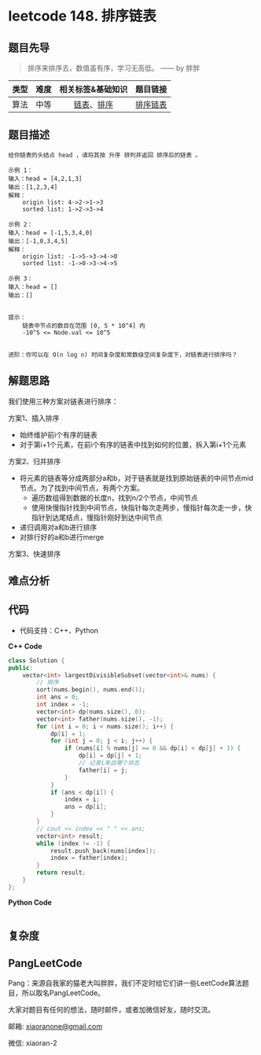 # leetcode 148. 排序链表

## 题目先导

> 排序来排序去，数值虽有序，学习无高低。 —— by 胖胖

| 类型 | 难度 | 相关标签&基础知识 | 题目链接 |
| :------: | :--------: | :---: | :------: | 
| 算法 | 中等 | [链表](#)、[排序](#) | [排序链表](https://leetcode-cn.com/problems/sort-list/) | 

## 题目描述

```
给你链表的头结点 head ，请将其按 升序 排列并返回 排序后的链表 。

示例 1：
输入：head = [4,2,1,3]
输出：[1,2,3,4]
解释：
    origin list: 4->2->1->3
    sorted list: 1->2->3->4

示例 2：
输入：head = [-1,5,3,4,0]
输出：[-1,0,3,4,5]
解释：
    origin list: -1->5->3->4->0
    sorted list: -1->0->3->4->5

示例 3：
输入：head = []
输出：[]
 

提示：
    链表中节点的数目在范围 [0, 5 * 10^4] 内
    -10^5 <= Node.val <= 10^5
 

进阶：你可以在 O(n log n) 时间复杂度和常数级空间复杂度下，对链表进行排序吗？

```

## 解题思路
我们使用三种方案对链表进行排序：

方案1、插入排序
- 始终维护前i个有序的链表
- 对于第i+1个元素，在前i个有序的链表中找到如何的位置，拆入第i+1个元素

方案2、归并排序
- 将元素的链表等分成两部分a和b，对于链表就是找到原始链表的中间节点mid节点。为了找到中间节点，有两个方案。
  - 遍历数组得到数据的长度n，找到n/2个节点，中间节点
  - 使用快慢指针找到中间节点，快指针每次走两步，慢指针每次走一步，快指针到达尾结点，慢指针刚好到达中间节点
- 递归调用对a和b进行排序
- 对排行好的a和b进行merge
  
方案3、快速排序



## 难点分析


## 代码
- 代码支持：C++、Python

**C++ Code**
```C++
class Solution {
public:
    vector<int> largestDivisibleSubset(vector<int>& nums) {
        // 排序
        sort(nums.begin(), nums.end());
        int ans = 0;
        int index = -1;
        vector<int> dp(nums.size(), 0);
        vector<int> father(nums.size(), -1);
        for (int i = 0; i < nums.size(); i++) {
            dp[i] = 1;
            for (int j = 0; j < i; j++) {
                if (nums[i] % nums[j] == 0 && dp[i] < dp[j] + 1) {
                    dp[i] = dp[j] + 1;
                    // 记录i来自哪个状态
                    father[i] = j;
                }
            }
            if (ans < dp[i]) {
                index = i;
                ans = dp[i];
            }
        }
        // cout << index << " " << ans;
        vector<int> result;
        while (index != -1) {
            result.push_back(nums[index]);
            index = father[index];
        }
        return result;
    }
};
```

**Python Code**
```Python

```

## 复杂度


## PangLeetCode

Pang：来源自我家的猫老大叫胖胖，我们不定时给它们讲一些LeetCode算法题目，所以取名PangLeetCode。

大家对题目有任何的想法，随时邮件，或者加微信好友，随时交流。

邮箱: xiaoranone@gmail.com

微信: xiaoran-2 